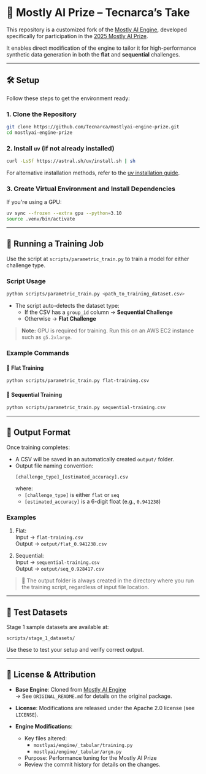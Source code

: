 # 💎 Mostly AI Prize – Tecnarca’s Take

This repository is a customized fork of the [Mostly AI Engine](https://github.com/mostly-ai/mostlyai-engine), developed specifically for participation in the [2025 Mostly AI Prize](https://www.mostlyaiprize.com/).

It enables direct modification of the engine to tailor it for high-performance synthetic data generation in both the **flat** and **sequential** challenges.

---

## 🛠️ Setup

Follow these steps to get the environment ready:

### 1. Clone the Repository
```bash
git clone https://github.com/Tecnarca/mostlyai-engine-prize.git
cd mostlyai-engine-prize
```

### 2. Install `uv` (if not already installed)
```bash
curl -LsSf https://astral.sh/uv/install.sh | sh
```
For alternative installation methods, refer to the [uv installation guide](https://docs.astral.sh/uv/getting-started/installation/).

### 3. Create Virtual Environment and Install Dependencies
If you're using a GPU:
```bash
uv sync --frozen --extra gpu --python=3.10
source .venv/bin/activate
```

---

## 🚀 Running a Training Job

Use the script at `scripts/parametric_train.py` to train a model for either challenge type.

### Script Usage
```bash
python scripts/parametric_train.py <path_to_training_dataset.csv>
```

- The script auto-detects the dataset type:
  - If the CSV has a `group_id` column → **Sequential Challenge**
  - Otherwise → **Flat Challenge**

> **Note:** GPU is required for training. Run this on an AWS EC2 instance such as `g5.2xlarge`.

### Example Commands
#### 🔹 Flat Training
```bash
python scripts/parametric_train.py flat-training.csv
```
#### 🔹 Sequential Training
```bash
python scripts/parametric_train.py sequential-training.csv
```

---

## 📂 Output Format

Once training completes:

- A CSV will be saved in an automatically created `output/` folder.
- Output file naming convention:  
  ```
  [challenge_type]_[estimated_accuracy].csv
  ```
  where:
  - `[challenge_type]` is either `flat` or `seq`
  - `[estimated_accuracy]` is a 6-digit float (e.g., `0.941238`)

### Examples
1. Flat:  
   Input → `flat-training.csv`  
   Output → `output/flat_0.941238.csv`

2. Sequential:  
   Input → `sequential-training.csv`  
   Output → `output/seq_0.928417.csv`

> 📌 The output folder is always created in the directory where you run the training script, regardless of input file location.

---

## 🧪 Test Datasets

Stage 1 sample datasets are available at:
```
scripts/stage_1_datasets/
```
Use these to test your setup and verify correct output.

---

## 📄 License & Attribution

- **Base Engine**: Cloned from [Mostly AI Engine](https://github.com/mostly-ai/mostlyai-engine)  
  → See `ORIGINAL_README.md` for details on the original package.

- **License**: Modifications are released under the Apache 2.0 license (see `LICENSE`).

- **Engine Modifications**:
  - Key files altered:  
    - `mostlyai/engine/_tabular/training.py`  
    - `mostlyai/engine/_tabular/argn.py`  
  - Purpose: Performance tuning for the Mostly AI Prize  
  - Review the commit history for details on the changes.